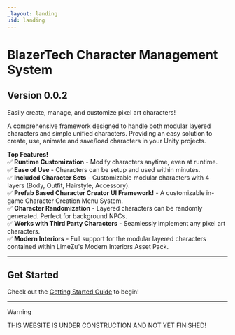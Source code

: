 ```yaml
---
_layout: landing
uid: landing
---
```


# **BlazerTech Character Management System**

## **Version 0.0.2**
Easily create, manage, and customize pixel art characters!

A comprehensive framework designed to handle both modular layered characters and simple unified characters. Providing an easy solution to create, use, animate and save/load characters in your Unity projects.


**Top Features!**  
✅ **Runtime Customization** - Modify characters anytime, even at runtime.  
✅ **Ease of Use** - Characters can be setup and used within minutes.  
✅ **Included Character Sets** - Customizable modular characters with 4 layers (Body, Outfit, Hairstyle, Accessory).  
✅ **Prefab Based Character Creator UI Framework!** - A customizable in-game Character Creation Menu System.  
✅ **Character Randomization** - Layered characters can be randomly generated. Perfect for background NPCs.  
✅ **Works with Third Party Characters** - Seamlessly implement any pixel art characters.  
✅ **Modern Interiors** - Full support for the modular layered characters contained within LimeZu's Modern Interiors Asset Pack.  

---

## Get Started
Check out the [Getting Started Guide](<xref:basic-concepts>) to begin!

---
        
> [!WARNING]
> THIS WEBSITE IS UNDER CONSTRUCTION AND NOT YET FINISHED!